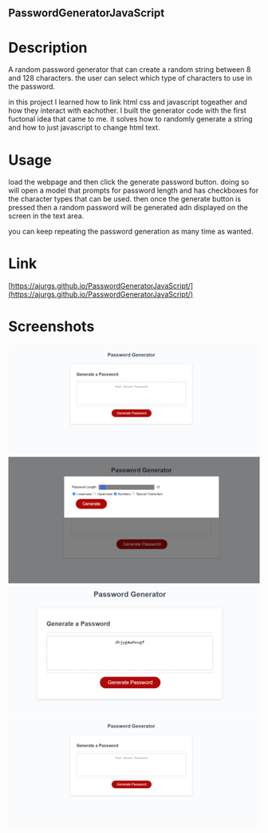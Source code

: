 ## PasswordGeneratorJavaScript

# Description

A random password generator that can create a random string between 8 and 128 characters.
the user can select which type of characters to use in the password.

in this project I learned how to link html css and javascript togeather and how they interact with eachother.
I built the generator code with the first fuctonal idea that came to me.
it solves how to randomly generate a string and how to just javascript to change html text.

# Usage

load the webpage and then click the generate password button. doing so will open a model that prompts for password length and has checkboxes for the character types that can be used.
then once the generate button is pressed then a random password will be generated adn displayed on the screen in the text area.

you can keep repeating the password generation as many time as wanted.

# Link

[https://ajurgs.github.io/PasswordGeneratorJavaScript/](https://ajurgs.github.io/PasswordGeneratorJavaScript/)

# Screenshots

![mainscreen](./assets\images\mainscreen.PNG)
![cirteria](./assets\images\passwordCriteria.PNG)
![password](./assets\images\generatedPasswordExample.PNG)
![test](./assets/images/mainscreen.png)
